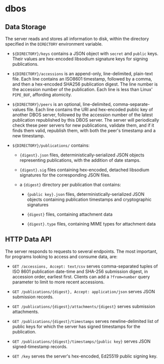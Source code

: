 # dbos

## Data Storage

The server reads and stores all information to disk, within the directory specified in the `DIRECTORY` environment variable.

- `${DIRECTORY}/keys` contains a JSON object with `secret` and `public` keys.  Their values are hex-encoded libsodium signature keys for signing publications.

- `${DIRECTORY}/accessions` is an append-only, line-delimited, plain-text file.  Each line contains an ISO8601 timestamp, followed by a comma, and then a hex-encoded SHA256 publication digest.  The line number is the accession number of the publication.  Each line is less than Linux' `PIPE_BUF`, affording atomicity.

- `${DIRECTORY}/peers` is an optional, line-delimited, comma-separate-values file.  Each line contains the URI and hex-encoded public key of another DBOS server, followed by the accession number of the latest publication republished by this DBOS server.  The server will periodically check these peer servers for new publications, validate them, and if it finds them valid, republish them, with both the peer's timestamp and a new timestamp.

- `${DIRECTORY}/publications/` contains:

  - `{digest}.json` files, deterministically-serialized JSON objects representing publications, with the addition of date stamps.

  - `{digest}.sig` files containing hex-encoded, detached libsodium signatures for the corresponding JSON files.

  - a `{digest}` directory per publication that contains:

    - `{public key}.json` files, deterministically-serialized JSON objects containing publication timestamps and cryptographic signatures

    - `{digest}` files, containing attachment data

    - `{digest}.type` files, containing MIME types for attachment data

## HTTP Data API

The server responds to requests to several endpoints.  The most important, for programs looking to access and consume data, are:

- `GET /accessions, Accept: text/csv` serves comma-separated tuples of ISO 8601 publication date-time and SHA-256 submission digest, in accession order, earliest first.  Clients can add a `?from=number` query parameter to limit to more recent accessions.

- `GET /publications/{digest}, Accept: application/json` serves JSON submission records.

- `GET /publications/{digest}/attachments/{digest}` serves submission attachments.

- `GET /publications/{digest}/timestamps` serves newline-delimited list of public keys for which the server has signed timestamps for the publication.

- `GET /publications/{digest}/timestamps/{public key}` serves JSON signed-timestamp records.

- `GET /key` serves the server's hex-encoded, Ed25519 public signing key.
